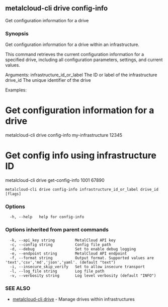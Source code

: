 ## metalcloud-cli drive config-info

Get configuration information for a drive

### Synopsis

Get configuration information for a drive within an infrastructure.

This command retrieves the current configuration information for a specified drive,
including all configuration parameters, settings, and current values.

Arguments:
  infrastructure_id_or_label    The ID or label of the infrastructure
  drive_id                     The unique identifier of the drive

Examples:
  # Get configuration information for a drive
  metalcloud-cli drive config-info my-infrastructure 12345

  # Get config info using infrastructure ID
  metalcloud-cli drive get-config-info 1001 67890

```
metalcloud-cli drive config-info infrastructure_id_or_label drive_id [flags]
```

### Options

```
  -h, --help   help for config-info
```

### Options inherited from parent commands

```
  -k, --api_key string         MetalCloud API key
  -c, --config string          Config file path
  -d, --debug                  Set to enable debug logging
  -e, --endpoint string        MetalCloud API endpoint
  -f, --format string          Output format. Supported values are 'text','csv','md','json','yaml'. (default "text")
  -i, --insecure_skip_verify   Set to allow insecure transport
  -l, --log_file string        Log file path
  -v, --verbosity string       Log level verbosity (default "INFO")
```

### SEE ALSO

* [metalcloud-cli drive](metalcloud-cli_drive.md)	 - Manage drives within infrastructures

